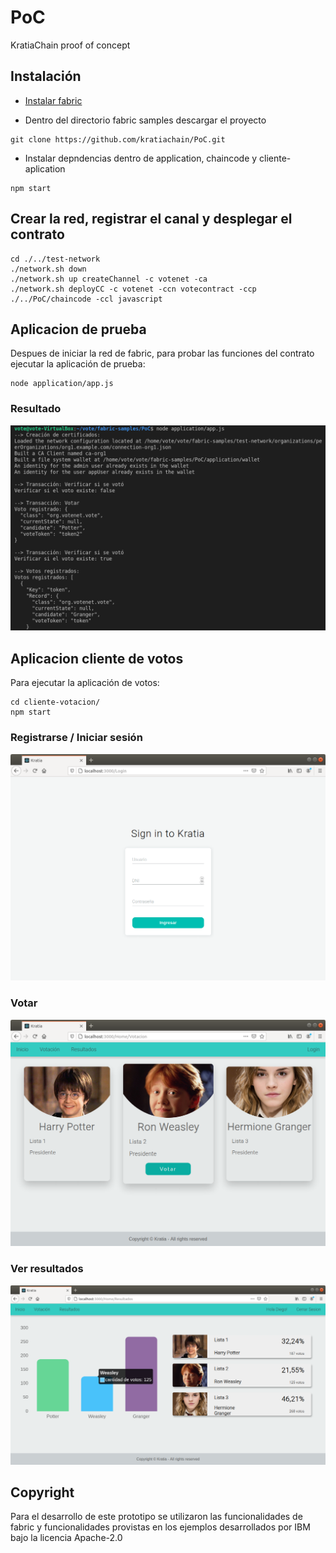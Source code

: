 # PoC
KratiaChain proof of concept

## Instalación
- [Instalar fabric](https://hyperledger-fabric.readthedocs.io/en/release-2.2/install.html)

- Dentro del directorio fabric samples descargar el proyecto 
```
git clone https://github.com/kratiachain/PoC.git
```
- Instalar depndencias dentro de application, chaincode y cliente-aplication
```
npm start
```

## Crear la red, registrar el canal y desplegar el contrato

```
cd ./../test-network
./network.sh down
./network.sh up createChannel -c votenet -ca
./network.sh deployCC -c votenet -ccn votecontract -ccp ./../PoC/chaincode -ccl javascript
```

## Aplicacion de prueba
Despues de iniciar la red de fabric, para probar las funciones del contrato ejecutar la aplicación de prueba:
```
node application/app.js
```

### Resultado
![alt text](/doc/images/app_result.png)

## Aplicacion cliente de votos
Para ejecutar la aplicación de votos:
```
cd cliente-votacion/
npm start
```

### Registrarse / Iniciar sesión
![alt text](/doc/images/singin.png)

### Votar
![alt text](/doc/images/votacion.png)

### Ver resultados
![alt text](/doc/images/resultados.png)


## Copyright
Para el desarrollo de este prototipo se utilizaron las funcionalidades de fabric y funcionalidades provistas en los ejemplos desarrollados por IBM bajo la licencia Apache-2.0